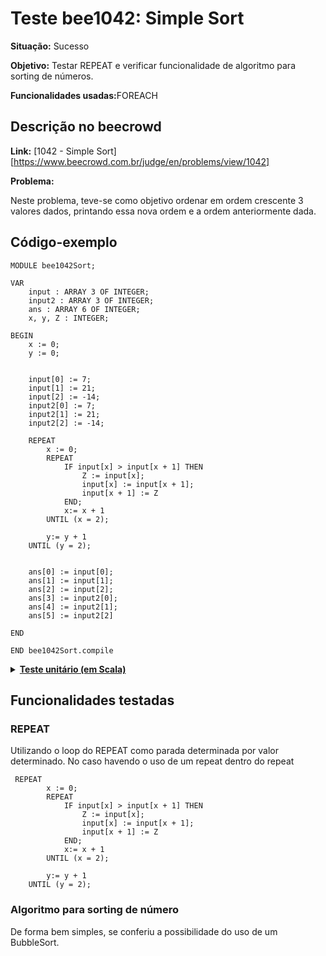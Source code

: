 # Teste bee1042: Simple Sort
<b>Situação:</b> Sucesso

<b>Objetivo:</b> Testar REPEAT e verificar funcionalidade de algoritmo para sorting de números.

<b>Funcionalidades usadas:</b>FOREACH

## Descrição no beecrowd

<b>Link:</b> [1042 - Simple Sort][https://www.beecrowd.com.br/judge/en/problems/view/1042]

<b>Problema:</b> 

Neste problema, teve-se como objetivo ordenar em ordem crescente 3 valores dados, printando essa nova ordem e a ordem anteriormente dada.

## Código-exemplo

```
MODULE bee1042Sort;

VAR
    input : ARRAY 3 OF INTEGER;
    input2 : ARRAY 3 OF INTEGER;
    ans : ARRAY 6 OF INTEGER;
    x, y, Z : INTEGER;

BEGIN
    x := 0;
    y := 0;


    input[0] := 7;
    input[1] := 21;
    input[2] := -14;
    input2[0] := 7;
    input2[1] := 21;
    input2[2] := -14;
    
    REPEAT
        x := 0;
        REPEAT
            IF input[x] > input[x + 1] THEN
                Z := input[x];
                input[x] := input[x + 1];
                input[x + 1] := Z
            END;
            x:= x + 1
        UNTIL (x = 2);

        y:= y + 1
    UNTIL (y = 2);
    

    ans[0] := input[0];
    ans[1] := input[1];
    ans[2] := input[2];
    ans[3] := input2[0];
    ans[4] := input2[1];
    ans[5] := input2[2]

END

END bee1042Sort.compile
```

<details>
<p>
<summary><b><u>Teste unitário (em Scala)</u></b></summary>
<pre>
<code>
  test(testName = "Beecrownd test of Simple Sort 1042"){
      val module = ScalaParser.parseResource("stmts/Bee1042_SimpleSort.oberon")

      val coreVisitor = new CoreVisitor()
      val coreModule = coreVisitor.transformModule(module)

      assert(module.name == "bee1042Sort")

      coreModule.accept(interpreter)

      assert(evalArraySubscript("ans", 0) == IntValue(-14))
      assert(evalArraySubscript("ans", 1) == IntValue(7))
      assert(evalArraySubscript("ans", 2) == IntValue(21))
      assert(evalArraySubscript("ans", 3) == IntValue(7))
      assert(evalArraySubscript("ans", 4) == IntValue(21))
      assert(evalArraySubscript("ans", 5) == IntValue(-14))
      
    }
</code>
</pre>
</details>

## Funcionalidades testadas
<a name="repeat"></a>
### REPEAT

Utilizando o loop do REPEAT como parada determinada por valor determinado. No caso havendo o uso de um repeat dentro do repeat


```
 REPEAT
        x := 0;
        REPEAT
            IF input[x] > input[x + 1] THEN
                Z := input[x];
                input[x] := input[x + 1];
                input[x + 1] := Z
            END;
            x:= x + 1
        UNTIL (x = 2);

        y:= y + 1
    UNTIL (y = 2);
```

### Algoritmo para sorting de número

De forma bem simples, se conferiu a possibilidade do uso de um BubbleSort.
